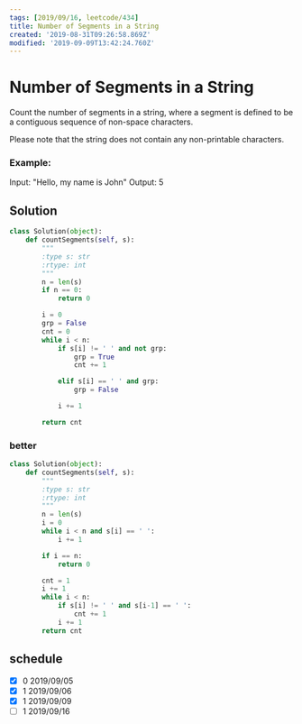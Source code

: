```yaml
---
tags: [2019/09/16, leetcode/434]
title: Number of Segments in a String
created: '2019-08-31T09:26:58.869Z'
modified: '2019-09-09T13:42:24.760Z'
---
```


# Number of Segments in a String

Count the number of segments in a string, where a segment is defined to be a contiguous sequence of non-space characters.

Please note that the string does not contain any non-printable characters.

### Example:

Input: "Hello, my name is John"
Output: 5

## Solution

```python
class Solution(object):
    def countSegments(self, s):
        """
        :type s: str
        :rtype: int
        """
        n = len(s)
        if n == 0:
            return 0

        i = 0
        grp = False
        cnt = 0
        while i < n:
            if s[i] != ' ' and not grp:
                grp = True
                cnt += 1

            elif s[i] == ' ' and grp:
                grp = False

            i += 1

        return cnt
```

### better

```python
class Solution(object):
    def countSegments(self, s):
        """
        :type s: str
        :rtype: int
        """
        n = len(s)
        i = 0
        while i < n and s[i] == ' ':
            i += 1

        if i == n:
            return 0

        cnt = 1
        i += 1
        while i < n:
            if s[i] != ' ' and s[i-1] == ' ':
                cnt += 1
            i += 1
        return cnt
```

## schedule

* [x] 0 2019/09/05
* [x] 1 2019/09/06
* [x] 1 2019/09/09
* [ ] 1 2019/09/16

